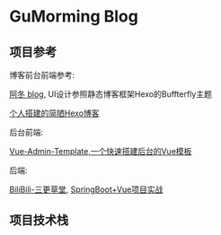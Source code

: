 # GuMorming Blog

## 项目参考

博客前台前端参考:

[阿冬 blog](https://gitee.com/wu_shengdong/blog), UI设计参照静态博客框架Hexo的Buffterfly主题

[个人搭建的简陋Hexo博客](https://gumorming.github.io/)

后台前端:

[Vue-Admin-Template,一个快速搭建后台的Vue模板](https://github.com/PanJiaChen/vue-admin-template)

后端:

[BiliBili-三更草堂](https://space.bilibili.com/663528522/?spm_id_from=333.999.0.0),
[SpringBoot+Vue项目实战](https://www.bilibili.com/video/BV1hq4y1F7zk/?spm_id_from=333.999.0.0)

## 项目技术栈